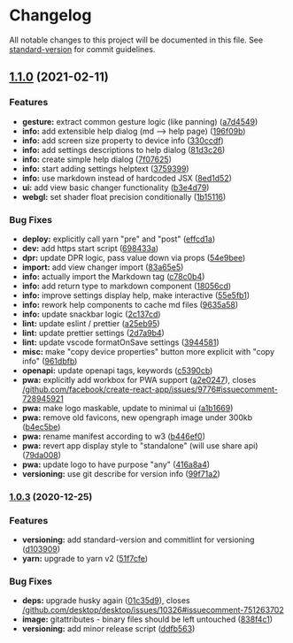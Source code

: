 # Changelog

All notable changes to this project will be documented in this file. See [standard-version](https://github.com/conventional-changelog/standard-version) for commit guidelines.

## [1.1.0](https://github.com/JMaio/mandelbrot-maps/compare/v1.0.3...v1.1.0) (2021-02-11)


### Features

* **gesture:** extract common gesture logic (like panning) ([a7d4549](https://github.com/JMaio/mandelbrot-maps/commit/a7d4549e69d1e8578877160af9c4b9a5531bb7a0))
* **info:** add extensible help dialog (md --> help page) ([196f09b](https://github.com/JMaio/mandelbrot-maps/commit/196f09bff29b29c5f9b9194dd871567daa7df543))
* **info:** add screen size property to device info ([330ccdf](https://github.com/JMaio/mandelbrot-maps/commit/330ccdf17b68a4775346609c1ecb0b0789138faf))
* **info:** add settings descriptions to help dialog ([81d3c26](https://github.com/JMaio/mandelbrot-maps/commit/81d3c269b23aa92297681bbd205c8bcf4eaaaba6))
* **info:** create simple help dialog ([7f07625](https://github.com/JMaio/mandelbrot-maps/commit/7f07625a95c7f80b0b5312af2e964d745d83347f))
* **info:** start adding settings helptext ([3759399](https://github.com/JMaio/mandelbrot-maps/commit/3759399341da560eb6e160076ad4a048f6f42f19))
* **info:** use markdown instead of hardcoded JSX ([8ed1d52](https://github.com/JMaio/mandelbrot-maps/commit/8ed1d521de9672c5ed0f65597a73118feb372960))
* **ui:** add view basic changer functionality ([b3e4d79](https://github.com/JMaio/mandelbrot-maps/commit/b3e4d79f2dfb487265b2bd2b94ed205bc07e97ec))
* **webgl:** set shader float precision conditionally ([1b15116](https://github.com/JMaio/mandelbrot-maps/commit/1b151168c2387c82b21d15d8a4628551cb844ea8))


### Bug Fixes

* **deploy:** explicitly call yarn "pre" and "post" ([effcd1a](https://github.com/JMaio/mandelbrot-maps/commit/effcd1acdfae3a442b94539f1d7dff80fce412b0))
* **dev:** add https start script ([698433a](https://github.com/JMaio/mandelbrot-maps/commit/698433ae5d9900a4e5505f9c16fabd031973ca5d))
* **dpr:** update DPR logic, pass value down via props ([54e9bee](https://github.com/JMaio/mandelbrot-maps/commit/54e9beef4316326ae7f7aa58922eba8942c62887))
* **import:** add view changer import ([83a65e5](https://github.com/JMaio/mandelbrot-maps/commit/83a65e5c728c078aafbfcca77d91d754d9009190))
* **info:** actually import the Markdown tag ([c78c0b4](https://github.com/JMaio/mandelbrot-maps/commit/c78c0b4dffde78c3bf9f1787c47871c325a551dc))
* **info:** add return type to markdown component ([18056cd](https://github.com/JMaio/mandelbrot-maps/commit/18056cd5669329680ff865b9c131fbc4fabd7860))
* **info:** improve settings display help, make interactive ([55e5fb1](https://github.com/JMaio/mandelbrot-maps/commit/55e5fb1fff5166f3379806d2e992a9e74029480b))
* **info:** rework help components to cache md files ([9635a58](https://github.com/JMaio/mandelbrot-maps/commit/9635a58431168bc197caabc411c3dd682ca6caf9))
* **info:** update snackbar logic ([2c137cd](https://github.com/JMaio/mandelbrot-maps/commit/2c137cd5830618fe36b1f827e00afdf962232714))
* **lint:** update eslint / prettier ([a25eb95](https://github.com/JMaio/mandelbrot-maps/commit/a25eb958d2db59077d3e42562102ef5e033ae776))
* **lint:** update prettier settings ([2d7a9b4](https://github.com/JMaio/mandelbrot-maps/commit/2d7a9b49c7859569d5d3029a37f8001e3579c388))
* **lint:** update vscode formatOnSave settings ([3944581](https://github.com/JMaio/mandelbrot-maps/commit/3944581d3aaa8a101b291f034edb61b43384419d))
* **misc:** make "copy device properties" button more explicit with "copy info" ([961dbfb](https://github.com/JMaio/mandelbrot-maps/commit/961dbfb521e3b482b991858f450469e05ff5bc18))
* **openapi:** update openapi tags, keywords ([c5390cb](https://github.com/JMaio/mandelbrot-maps/commit/c5390cb067737167713c8446ad068e887c322694))
* **pwa:** explicitly add workbox for PWA support ([a2e0247](https://github.com/JMaio/mandelbrot-maps/commit/a2e02470ecf4a0e9c47dc0f184b54c25ab56e424)), closes [/github.com/facebook/create-react-app/issues/9776#issuecomment-728945921](https://github.com/JMaio//github.com/facebook/create-react-app/issues/9776/issues/issuecomment-728945921)
* **pwa:** make logo maskable, update to minimal ui ([a1b1669](https://github.com/JMaio/mandelbrot-maps/commit/a1b16693d58af6f6455e742882ccdc8557aa5bc7))
* **pwa:** remove old favicons, new opengraph image under 300kb ([b4ec5be](https://github.com/JMaio/mandelbrot-maps/commit/b4ec5be52589c197bedc1b19c74bea60b712e5ac))
* **pwa:** rename manifest according to w3 ([b446ef0](https://github.com/JMaio/mandelbrot-maps/commit/b446ef03e040affd4da8e3858429aee8bd0b472a))
* **pwa:** revert app display style to "standalone" (will use share api) ([79da008](https://github.com/JMaio/mandelbrot-maps/commit/79da00898570792fe1651c294bc201010c58153a))
* **pwa:** update logo to have purpose "any" ([416a8a4](https://github.com/JMaio/mandelbrot-maps/commit/416a8a4b0e58356dff3c8d061a7b188ab1f9549e))
* **versioning:** use git describe for version info ([99f71a2](https://github.com/JMaio/mandelbrot-maps/commit/99f71a2f99511ae90700247c0ff04085e872aa6c))

### [1.0.3](https://github.com/JMaio/mandelbrot-maps/compare/v1.0.2...v1.0.3) (2020-12-25)


### Features

* **versioning:** add standard-version and commitlint for versioning ([d103909](https://github.com/JMaio/mandelbrot-maps/commit/d1039097310daec8bbc39d6b157cc25d3dc1e9a7))
* **yarn:** upgrade to yarn v2 ([51f7cfe](https://github.com/JMaio/mandelbrot-maps/commit/51f7cfe9afdc635c97a16ccdfd6653503a2f8670))


### Bug Fixes

* **deps:** upgrade husky again ([01c35d9](https://github.com/JMaio/mandelbrot-maps/commit/01c35d9e1b733a30b1ca1edd26241de457cc5025)), closes [/github.com/desktop/desktop/issues/10326#issuecomment-751263702](https://github.com/JMaio//github.com/desktop/desktop/issues/10326/issues/issuecomment-751263702)
* **image:** gitattributes - binary files should be left untouched ([838f4c1](https://github.com/JMaio/mandelbrot-maps/commit/838f4c1be242f5712a393bf36f4024cd528d885c))
* **versioning:** add minor release script ([ddfb563](https://github.com/JMaio/mandelbrot-maps/commit/ddfb5636aeb39f4e4f1ba1e47a9318db4b347c36))
